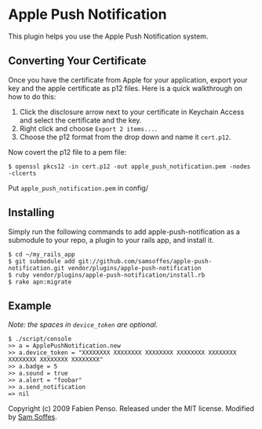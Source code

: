 Apple Push Notification
=====================

This plugin helps you use the Apple Push Notification system.

Converting Your Certificate
---------------------------

Once you have the certificate from Apple for your application, export your key
and the apple certificate as p12 files. Here is a quick walkthrough on how to do this:

1. Click the disclosure arrow next to your certificate in Keychain Access and select the certificate and the key. 
2. Right click and choose `Export 2 items...`. 
3. Choose the p12 format from the drop down and name it `cert.p12`. 

Now covert the p12 file to a pem file:

    $ openssl pkcs12 -in cert.p12 -out apple_push_notification.pem -nodes -clcerts

Put `apple_push_notification.pem` in config/

Installing
----------

Simply run the following commands to add apple-push-notification as a submodule to your repo, a plugin to your rails app, and install it.

    $ cd ~/my_rails_app
    $ git submodule add git://github.com/samsoffes/apple-push-notification.git vendor/plugins/apple-push-notification
    $ ruby vendor/plugins/apple-push-notification/install.rb
    $ rake apn:migrate

Example
-------

*Note: the spaces in `device_token` are optional.*

    $ ./script/console
    >> a = ApplePushNotification.new
    >> a.device_token = "XXXXXXXX XXXXXXXX XXXXXXXX XXXXXXXX XXXXXXXX XXXXXXXX XXXXXXXX XXXXXXXX"
    >> a.badge = 5
    >> a.sound = true
    >> a.alert = "foobar"
    >> a.send_notification
    => nil

Copyright (c) 2009 Fabien Penso. Released under the MIT license. Modified by [Sam Soffes](http://samsoff.es).
